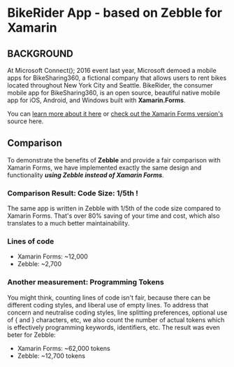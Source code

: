 # BikeRider App - based on Zebble for Xamarin

## BACKGROUND

At Microsoft Connect(); 2016 event last year, Microsoft demoed a mobile apps for BikeSharing360, a fictional company that allows users to rent bikes located throughout New York City and Seattle. BikeRider, the consumer mobile app for BikeSharing360, is an open source, beautiful native mobile app for iOS, Android, and Windows built with **Xamarin.Forms**. 

You can [learn more about it here](https://blog.xamarin.com/introducing-bikerider-app/) or [check out the Xamarin Forms version's](https://github.com/Microsoft/BikeSharing360_MobileApps) source here.

## Comparison

To demonstrate the benefits of **Zebble** and provide a fair comparison with Xamarin Forms, we have implemented exactly the same design and functionality ***using Zebble instead of Xamarin Forms***.

### Comparison Result: Code Size: 1/5th !

The same app is written in Zebble with 1/5th of the code size compared to Xamarin Forms. That's over 80% saving of your time and cost, which also translates to a much better maintainability.

### Lines of code
* Xamarin Forms: ~12,000
* Zebble: ~2,700

### Another measurement: Programming Tokens
You might think, counting lines of code isn't fair, because there can be different coding styles, and liberal use of empty lines. To address that concern and neutralise coding styles, line splitting preferences, optional use of { and } characters, etc, we also count the number of actual tokens which is effectively programming keywords, identifiers, etc. The result was even beter for Zebble:

* Xamarin Forms: ~62,000 tokens
* Zebble: ~12,700 tokens

